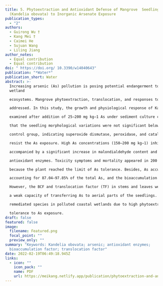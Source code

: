 ```yaml
---
title: 5. Phytoextraction and Antioxidant Defense of Mangrove  Seedling
  (Kandelia obovata) to Inorganic Arsenate Exposure
publication_types:
  - "2"
authors:
  - Guirong Wu †
  - Kang Mei †
  - Caimei He
  - Sujuan Wang
  - Liling Jiang
author_notes:
  - Equal contribution
  - Equal contribution
doi: " https://doi.org/ 10.3390/w14040643"
publication: "*Water*"
publication_short: Water
abstract: >-
  Increasing arsenic (As) pollution is posing potential endangerment to mangrove
  wetland

  ecosystems. Mangrove phytoextraction, translocation, and responses to As exposure must be urgently

  addressed. In this study, the growth and physiological response of Kandelia obovata seedlings were

  examined after addition of 25−200 mg kg−1 As under sediment culture conditions. Results showed

  that the seedling morphological variations were not significant below 100 mg kg−1 compared to the

  control group, indicating superoxide dismutase, peroxidase, and catalase synergetic interaction to

  resist the As exposure. High As concentrations (150–200 mg kg−1) inhibited the seedling growth

  accompanied by a significant increase in malondialdehyde content and decrease in activities of

  antioxidant enzymes. Toxicity symptoms and mortality appeared in 200 mg kg−1 As, presumably

  because the plant reached the limit of As tolerance. Besides, As accumulated mainly in roots,

  accounting for 87.04–97.85% of the total As, and the bioaccumulation factor (BCF) was >100%.

  However, the BCF and translocation factor (TF) in stems and leaves were below unity, illustrating

  a weak capacity of transferring As to aerial parts of the seedlings. Overall, K. obovata is a potential

  remediated species in polluted coastal wetlands due to high phytoextraction capacity and high

  tolerance to As exposure.
draft: false
featured: false
image:
  filename: Featured.png
  focal_point: ""
  preview_only: ""
summary: "Keywords: Kandelia obovata; arsenic; antioxidant enzymes;
  bioaccumulation factor; translocation factor"
date: 2022-02-19T06:49:18.945Z
links:
  - icon: ""
    icon_pack: ""
    name: PDF
    url: https://meikang.netlify.app/publication/phytoextraction-and-antioxidant-defense-of-mangrove-seedling-kandelia-obovata-to-inorganic-arsenate-exposure/meikang1_Co1-Author.pdf
---
```

